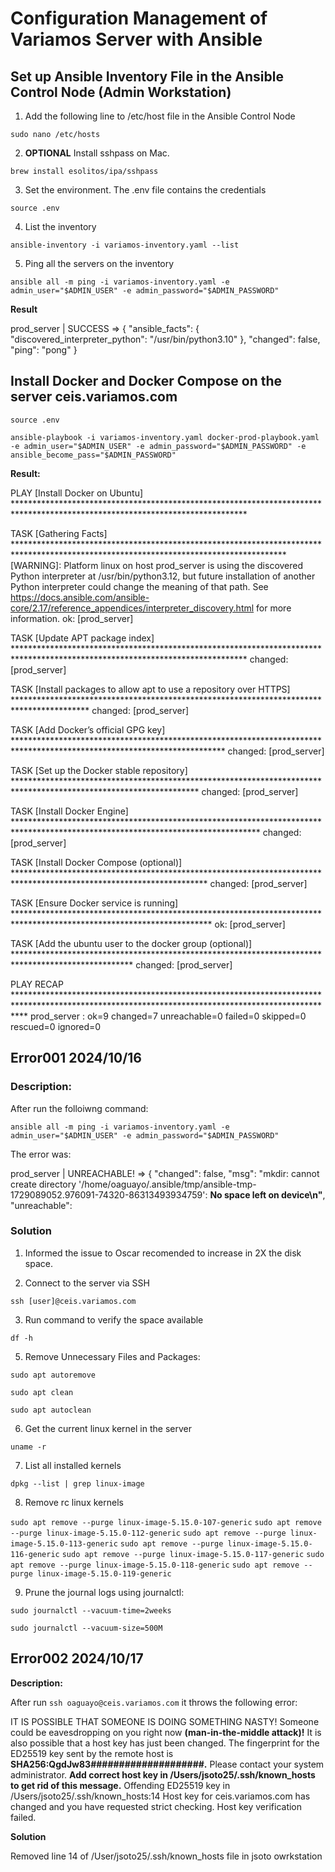 # Configuration Management of Variamos Server with Ansible

## Set up Ansible Inventory File in the Ansible Control Node (Admin Workstation)

1. Add the following line to /etc/host file in the Ansible Control Node

`sudo nano /etc/hosts`

2. **OPTIONAL** Install  sshpass on Mac. 

`brew install esolitos/ipa/sshpass`

3. Set the environment. The .env file contains the credentials

`source .env`

4. List the inventory

`ansible-inventory -i variamos-inventory.yaml --list`

5. Ping all the servers on the inventory

`ansible all -m ping -i variamos-inventory.yaml -e admin_user="$ADMIN_USER" -e admin_password="$ADMIN_PASSWORD"`

**Result**

prod_server | SUCCESS => {
    "ansible_facts": {
        "discovered_interpreter_python": "/usr/bin/python3.10"
    },
    "changed": false,
    "ping": "pong"
}


## Install Docker and Docker Compose on the server ceis.variamos.com

`source .env`

`ansible-playbook -i variamos-inventory.yaml docker-prod-playbook.yaml -e admin_user="$ADMIN_USER" -e admin_password="$ADMIN_PASSWORD" -e ansible_become_pass="$ADMIN_PASSWORD"`

**Result:**

PLAY [Install Docker on Ubuntu] *****************************************************************************************************************************

TASK [Gathering Facts] **************************************************************************************************************************************
[WARNING]: Platform linux on host prod_server is using the discovered Python interpreter at /usr/bin/python3.12, but future installation of another Python
interpreter could change the meaning of that path. See https://docs.ansible.com/ansible-core/2.17/reference_appendices/interpreter_discovery.html for more
information.
ok: [prod_server]

TASK [Update APT package index] *****************************************************************************************************************************
changed: [prod_server]

TASK [Install packages to allow apt to use a repository over HTTPS] *****************************************************************************************
changed: [prod_server]

TASK [Add Docker’s official GPG key] ************************************************************************************************************************
changed: [prod_server]

TASK [Set up the Docker stable repository] ******************************************************************************************************************
changed: [prod_server]

TASK [Install Docker Engine] ********************************************************************************************************************************
changed: [prod_server]

TASK [Install Docker Compose (optional)] ********************************************************************************************************************
changed: [prod_server]

TASK [Ensure Docker service is running] *********************************************************************************************************************
ok: [prod_server]

TASK [Add the ubuntu user to the docker group (optional)] ***************************************************************************************************
changed: [prod_server]

PLAY RECAP **************************************************************************************************************************************************
prod_server                : ok=9    changed=7    unreachable=0    failed=0    skipped=0    rescued=0    ignored=0   

## Error001 2024/10/16

### **Description:**

After run the folloiwng command:

`ansible all -m ping -i variamos-inventory.yaml -e admin_user="$ADMIN_USER" -e admin_password="$ADMIN_PASSWORD"`

The error was:

prod_server | UNREACHABLE! => {
"changed": false,
"msg": "mkdir: cannot create directory '/home/oaguayo/.ansible/tmp/ansible-tmp-1729089052.976091-74320-86313493934759': **No space left on device\n"**,
"unreachable":

### Solution

1. Informed the issue to Oscar recomended to increase in 2X the disk space.

2. Connect to the server via SSH

`ssh [user]@ceis.variamos.com`

3. Run command to verify the space available

`df -h`

5. Remove Unnecessary Files and Packages:

`sudo apt autoremove`

`sudo apt clean`

`sudo apt autoclean`

6. Get the current linux kernel in the server

`uname -r`

7. List all installed kernels

`dpkg --list | grep linux-image`

8. Remove rc linux kernels

`sudo apt remove --purge linux-image-5.15.0-107-generic`
`sudo apt remove --purge linux-image-5.15.0-112-generic`
`sudo apt remove --purge linux-image-5.15.0-113-generic`
`sudo apt remove --purge linux-image-5.15.0-116-generic`
`sudo apt remove --purge linux-image-5.15.0-117-generic`
`sudo apt remove --purge linux-image-5.15.0-118-generic`
`sudo apt remove --purge linux-image-5.15.0-119-generic`

9. Prune the journal logs using journalctl:

`sudo journalctl --vacuum-time=2weeks`

`sudo journalctl --vacuum-size=500M`

## Error002 2024/10/17

**Description:**

After run `ssh oaguayo@ceis.variamos.com` it throws the following error:

IT IS POSSIBLE THAT SOMEONE IS DOING SOMETHING NASTY!
Someone could be eavesdropping on you right now **(man-in-the-middle attack)!**
It is also possible that a host key has just been changed.
The fingerprint for the ED25519 key sent by the remote host is
**SHA256:QgdJw83####################.**
Please contact your system administrator.
**Add correct host key in /Users/jsoto25/.ssh/known_hosts to get rid of this message.**
Offending ED25519 key in /Users/jsoto25/.ssh/known_hosts:14
Host key for ceis.variamos.com has changed and you have requested strict checking.
Host key verification failed.

**Solution**

Removed line 14 of /User/jsoto25/.ssh/known_hosts file in jsoto owrkstation


